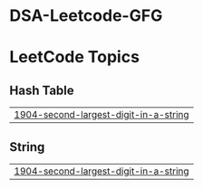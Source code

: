 # DSA-Leetcode-GFG
<!---LeetCode Topics Start-->
# LeetCode Topics
## Hash Table
|  |
| ------- |
| [1904-second-largest-digit-in-a-string](https://github.com/SubhajoyMukherjee/DSA-Leetcode-GFG/tree/master/1904-second-largest-digit-in-a-string) |
## String
|  |
| ------- |
| [1904-second-largest-digit-in-a-string](https://github.com/SubhajoyMukherjee/DSA-Leetcode-GFG/tree/master/1904-second-largest-digit-in-a-string) |
<!---LeetCode Topics End-->